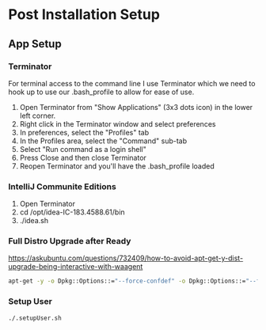 # Post Installation Setup

## App Setup

### Terminator

For terminal access to the command line I use Terminator which we need to hook up to use our .bash_profile to allow for ease of use.

1. Open Terminator from "Show Applications" (3x3 dots icon) in the lower left corner.
2. Right click in the Terminator window and select preferences
3. In preferences, select the "Profiles" tab
4. In the Profiles area, select the "Command" sub-tab
5. Select "Run command as a login shell"
6. Press Close and then close Terminator
7. Reopen Terminator and you'll have the .bash_profile loaded

### IntelliJ Communite Editions

1. Open Terminator
2. cd /opt/idea-IC-183.4588.61/bin
3. ./idea.sh

### Full Distro Upgrade after Ready

<https://askubuntu.com/questions/732409/how-to-avoid-apt-get-y-dist-upgrade-being-interactive-with-waagent>

```bash
apt-get -y -o Dpkg::Options::="--force-confdef" -o Dpkg::Options::="--force-confold" dist-upgrade "
```

### Setup User

```bash
./.setupUser.sh 
```
